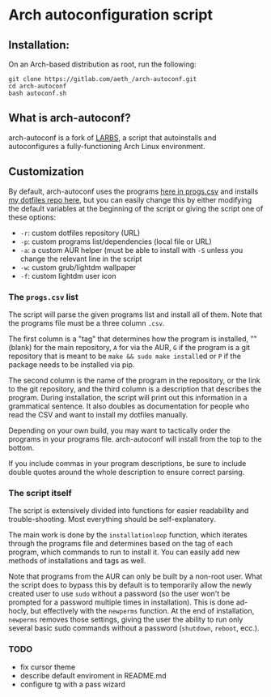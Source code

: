 # Arch autoconfiguration script

## Installation:

On an Arch-based distribution as root, run the following:

```
git clone https://gitlab.com/aeth_/arch-autoconf.git
cd arch-autoconf
bash autoconf.sh
```

## What is arch-autoconf?

arch-autoconf is a fork of [LARBS](https://github.com/LukeSmithxyz/LARBS), a script that autoinstalls and autoconfigures a fully-functioning Arch Linux environment.

## Customization

By default, arch-autoconf uses the programs [here in progs.csv](progs.csv) and installs [my dotfiles repo here](https://gitlab.com/aeth_/dotfiles), but you can easily change this by either modifying the default variables at the beginning of the script or giving the script one of these options:

- `-r`: custom dotfiles repository (URL)
- `-p`: custom programs list/dependencies (local file or URL)
- `-a`: a custom AUR helper (must be able to install with `-S` unless you change the relevant line in the script
- `-w`: custom grub/lightdm wallpaper
- `-f`: custom lightdm user icon

### The `progs.csv` list

The script will parse the given programs list and install all of them. Note that the programs file must be a three column `.csv`.

The first column is a "tag" that determines how the program is installed, "" (blank) for the main repository, `A` for via the AUR, `G` if the program is a git repository that is meant to be `make && sudo make install`ed or `P` if the package needs to be installed via pip.

The second column is the name of the program in the repository, or the link to the git repository, and the third column is a description that describes the program. 
During installation, the script will print out this information in a grammatical sentence. 
It also doubles as documentation for people who read the CSV and want to install my dotfiles manually.

Depending on your own build, you may want to tactically order the programs in your programs file. arch-autoconf will install from the top to the bottom.

If you include commas in your program descriptions, be sure to include double quotes around the whole description to ensure correct parsing.

### The script itself

The script is extensively divided into functions for easier readability and trouble-shooting. Most everything should be self-explanatory.

The main work is done by the `installationloop` function, which iterates through the programs file and determines based on the tag of each program, which commands to run to install it. You can easily add new methods of installations and tags as well.

Note that programs from the AUR can only be built by a non-root user. What the script does to bypass this by default is to temporarily allow the newly created user to use `sudo` without a password (so the user won't be prompted for a password multiple times in installation). This is done ad-hocly, but effectively with the `newperms` function. At the end of installation, `newperms` removes those settings, giving the user the ability to run only several basic sudo commands without a password (`shutdown`, `reboot`, ecc.).

### TODO
- fix cursor theme
- describe default enviroment in README.md
- configure tg with a pass wizard
